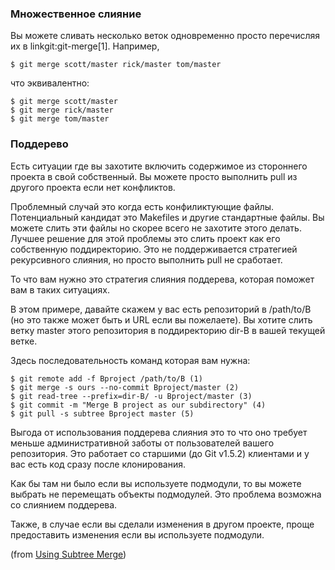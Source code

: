 ### Множественное слияние ###

Вы можете сливать несколько веток одновременно просто перечисляя их в linkgit:git-merge[1]. Например,

	$ git merge scott/master rick/master tom/master
	
что эквивалентно:

	$ git merge scott/master
	$ git merge rick/master
	$ git merge tom/master

### Поддерево ###

Есть ситуации где вы захотите включить содержимое из стороннего проекта в свой собственный. Вы можете просто выполнить pull из другого проекта если нет конфликтов.

Проблемный случай это когда есть конфиликтующие файлы. Потенциальный кандидат это Makefiles и другие стандартные файлы. Вы можете слить эти файлы но скорее всего не захотите этого делать. Лучшее решение для этой проблемы это слить проект как его собственную поддиректорию. Это не поддерживается стратегией рекурсивного слияния, но просто выполнить pull не сработает.

То что вам нужно это стратегия слияния поддерева, которая поможет вам в таких ситуациях.

В этом примере, давайте скажем у вас есть репозиторий в /path/to/B (но это также может быть и URL если вы пожелаете). Вы хотите слить ветку master этого репозитория в поддиректорию dir-B в вашей текущей ветке.

Здесь последовательность команд которая вам нужна:

	$ git remote add -f Bproject /path/to/B (1)
	$ git merge -s ours --no-commit Bproject/master (2)
	$ git read-tree --prefix=dir-B/ -u Bproject/master (3)
	$ git commit -m "Merge B project as our subdirectory" (4)
	$ git pull -s subtree Bproject master (5)
	

Выгода от использования поддерева слияния это то что оно требует меньше административной заботы от пользователей вашего репозитория. Это работает со старшими (до Git v1.5.2) клиентами и у вас есть код сразу после клонирования.

Как бы там ни было если вы используете подмодули, то вы можете выбрать не перемещать объекты подмодулей. Это проблема возможна со слиянием поддерева.

Также, в случае если вы сделали изменения в другом проекте, проще предоставить изменения если вы используете подмодули.

(from [Using Subtree Merge](http://www.kernel.org/pub/software/scm/git/docs/howto/using-merge-subtree.html))


